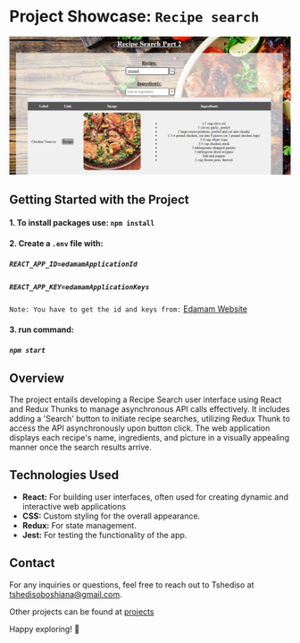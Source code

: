 # Project Showcase: `Recipe search`

![Image demonstration](./public/images/recipe.png)


## Getting Started with the Project
#### 1. To install packages use: `npm install` 
#### 2. Create a `.env` file with:  
##### `REACT_APP_ID=edamamApplicationId`
##### `REACT_APP_KEY=edamamApplicationKeys`
`Note: You have to get the id and keys from:` [Edamam Website](https://developer.edamam.com/admin/applications/1409623118227)
#### 3. run command:   
##### `npm start`

## Overview

The project entails developing a Recipe Search user interface using React and Redux Thunks to manage asynchronous API calls effectively. It includes adding a 'Search' button to initiate recipe searches, utilizing Redux Thunk to access the API asynchronously upon button click. The web application displays each recipe's name, ingredients, and picture in a visually appealing manner once the search results arrive. 

## Technologies Used

- **React:** For building user interfaces, often used for creating dynamic and interactive web applications
- **CSS:** Custom styling for the overall appearance.
- **Redux:** For state management.
- **Jest:** For testing the functionality of the app.

## Contact

For any inquiries or questions, feel free to reach out to Tshediso at [tshedisoboshiana@gmail.com](mailto:tshedisoboshiana@gmail.com).

Other projects can be found at [projects](https://projects-5584f.web.app/)

Happy exploring! 🚀